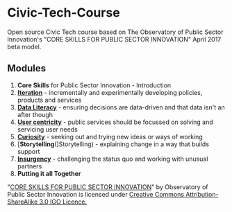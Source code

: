 # Civic-Tech-Course
Open source Civic Tech course based on The Observatory of Public Sector Innovation's "CORE SKILLS FOR PUBLIC SECTOR INNOVATION" April 2017 beta model.

## Modules

1. **Core Skills** for Public Sector Innovation - Introduction
1. [**Iteration**](Iteration) - incrementally and experimentally developing policies, products and services
1. [**Data Literacy**](Data-Literacy) - ensuring decisions are data-driven and that data isn't an after though
1. [**User centricity**](User-Centricity) - public services should be focussed on solving and servicing user needs
1. [**Curiosity**](Curiosity) - seeking out and trying new ideas or ways of working
1. [**Storytelling**(]Storytelling) - explaining change in a way that builds support
1. [**Insurgency**](Insurgency) - challenging the status quo and working with unusual partners
1. **Putting it all Together**


"[CORE SKILLS FOR PUBLIC SECTOR INNOVATION](https://www.oecd.org/media/oecdorg/satellitesites/opsi/contents/files/OECD_OPSI-core_skills_for_public_sector_innovation-201704.pdf)" by Observatory of Public Sector Innovation is licensed under [Creative Commons Attribution-ShareAlike 3.0 IGO Licence.](https://creativecommons.org/licenses/by-sa/3.0/igo/)
